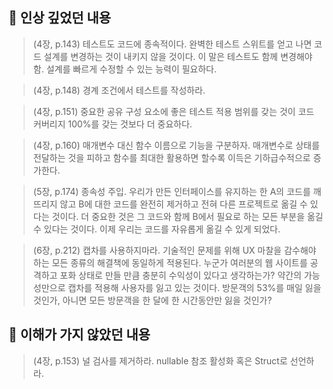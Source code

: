 ## 📌 인상 깊었던 내용
> (4장, p.143) 테스트도 코드에 종속적이다. 완벽한 테스트 스위트를 얻고 나면 코드 설계를 변경하는 것이 내키지 않을 것이다. 이 말은 테스트도 함께 변경해야 함. 설계를 빠르게 수정할 수 있는 능력이 필요하다.

> (4장, p.148) 경계 조건에서 테스트를 작성하라.

> (4장, p.151) 중요한 공유 구성 요소에 좋은 테스트 적용 범위를 갖는 것이 코드 커버리지 100%를 갖는 것보다 더 중요하다.

> (4장, p.160) 매개변수 대신 함수 이름으로 기능을 구분하자. 매개변수로 상태를 전달하는 것을 피하고 함수를 최대한 활용하면 할수록 이득은 기하급수적으로 증가한다.

> (5장, p.174) 종속성 주입. 우리가 만든 인터페이스를 유지하는 한 A의 코드를 깨뜨리지 않고 B에 대한 코드를 완전히 제거하고 전혀 다른 프로젝트로 옮길 수 있다는 것이다. 더 중요한 것은 그 코드와 함께 B에서 필요로 하는 모든 부분을 옮길 수 있다는 것이다. 이제 우리는 코드를 자유롭게 옮길 수 있게 되었다.

> (6장, p.212) 캡차를 사용하지마라. 기술적인 문제를 위해 UX 마찰을 감수해야 하는 모든 종류의 해결책에 동일하게 적용된다. 누군가 여러분의 웹 사이트를 공격하고 포화 상태로 만들 만큼 충분히 수익성이 있다고 생각하는가? 약간의 가능성만으로 캡차를 적용해 사용자를 잃고 있는 것이다. 방문객의 53%를 매일 잃을 것인가, 아니면 모든 방문객을 한 달에 한 시간동안만 잃을 것인가?

## 📌 이해가 가지 않았던 내용
> (4장, p.153) 널 검사를 제거하라. nullable 참조 활성화 혹은 Struct로 선언하라.
